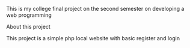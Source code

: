 This is my college final project on the second semester on developing a web programming<br>

About this project<br>

This project is a simple php local website with basic register and login<br>

